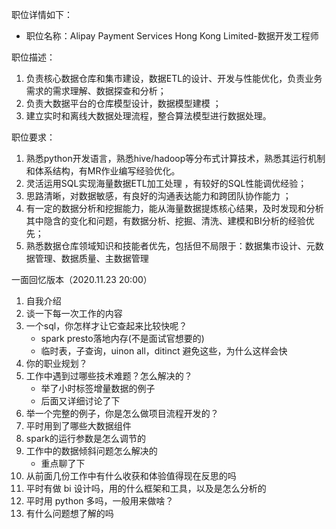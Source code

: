 职位详情如下：

- 职位名称：Alipay Payment Services Hong Kong Limited-数据开发工程师

职位描述：
1. 负责核心数据仓库和集市建设，数据ETL的设计、开发与性能优化，负责业务需求的需求理解、数据探查和分析； 
2. 负责大数据平台的仓库模型设计，数据模型建模 ； 
3. 建立实时和离线大数据处理流程，整合算法模型进行数据处理。

职位要求：
1. 熟悉python开发语言，熟悉hive/hadoop等分布式计算技术，熟悉其运行机制和体系结构，有MR作业编写经验优化。 
2. 灵活运用SQL实现海量数据ETL加工处理 ，有较好的SQL性能调优经验； 
3. 思路清晰，对数据敏感，有良好的沟通表达能力和跨团队协作能力 ； 
4. 有一定的数据分析和挖掘能力，能从海量数据提炼核心结果，及时发现和分析其中隐含的变化和问题，有数据分析、挖掘、清洗、建模和BI分析的经验优先； 
5. 熟悉数据仓库领域知识和技能者优先，包括但不局限于：数据集市设计、元数据管理、数据质量、主数据管理


一面回忆版本（2020.11.23 20:00）

1. 自我介绍
1. 谈一下每一次工作的内容
1. 一个sql，你怎样才让它查起来比较快呢？
    - spark presto落地内存(不是面试官想要的)
    - 临时表，子查询，uinon all，ditinct 避免这些，为什么这样会快
1. 你的职业规划？
1. 工作中遇到过哪些技术难题？怎么解决的？
    - 举了小时标签增量数据的例子
    - 后面又详细讨论了下
1. 举一个完整的例子，你是怎么做项目流程开发的？
1. 平时用到了哪些大数据组件
1. spark的运行参数是怎么调节的
1. 工作中的数据倾斜问题怎么解决的
    - 重点聊了下
1. 从前面几份工作中有什么收获和体验值得现在反思的吗
1. 平时有做 bi 设计吗，用的什么框架和工具，以及是怎么分析的
1. 平时用 python 多吗，一般用来做啥？
1. 有什么问题想了解的吗
